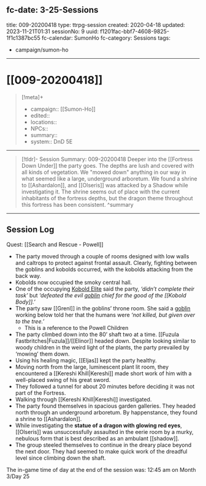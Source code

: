fc-date: 3-25-Sessions
---
title: 009-20200418
type: ttrpg-session
created: 2020-04-18
updated: 2023-11-21T01:31
sessionNo: 9
uuid: f1201fac-bbf7-4608-9825-1f1c1387bc55
fc-calendar: SumonHo
fc-category: Sessions
tags:
  - campaign/sumon-ho
---

# [[009-20200418]]

> [!meta]+
>
> - campaign:: [[Sumon-Ho]]
> - edited::
> - locations::
> - NPCs::
> - summary::
> - system:: DnD 5E

---

> [!tldr]- Session Summary: 009-20200418
>  Deeper into the [[Fortress Down Under]] the party goes. The depths are lush and covered with all kinds of vegetation. We "mowed down" anything in our way in what seemed like a large, underground arboretum. We found a shrine to [[Ashardalon]], and [[Olseris]] was attacked by a Shadow while investigating it. The shrine seems out of place with the current inhabitants of the fortress depths, but the dragon theme throughout this fortress has been consistent.
>  ^summary

---


## Session Log

Quest: [[Search and Rescue - Powell]]

- The party moved through a couple of rooms designed with low walls and caltrops to protect against frontal assault. Clearly, fighting between the goblins and kobolds occurred, with the kobolds attacking from the back way.
- Kobolds now occupied the smoky central hall.
- One of the occupying [Kobold Elite](https://ddb.ac/monsters/kobold-dragonshield) said the party, *‘didn’t complete their task’* but *‘defeated the evil [goblin](https://ddb.ac/monsters/goblin) chief for the good of the [[Kobold Body]].’*
- The party saw [[Grenl]] in the goblins’ throne room. She said a [goblin](https://ddb.ac/monsters/goblin) working below told her that the humans were *‘not killed, but given over to the tree.’*
    - This is a reference to the Powell Children
- The party climbed down into the 80’ shaft two at a time. [[Fuzula Fastbritches|Fuzula]]/[[Elinor]] headed down. Despite looking similar to woody children in the weird light of the plants, the party prevailed by ‘mowing’ them down.
- Using his healing magic, [[Eljas]] kept the party healthy.
- Moving north from the large, luminescent plant lit room, they encountered a [[Kereshi Khill|Kereshi]] made short work of him with a well-placed swing of his great sword.
- They followed a tunnel for about 20 minutes before deciding it was not part of the Fortress.
- Walking through [[Kereshi Khill|Kereshi]] investigated.
- The party found themselves in spacious garden galleries. They headed north through an underground arboretum. By happenstance, they found a shrine to [[Ashardalon]].
- While investigating the **statue of a dragon with glowing red eyes**, [[Olseris]] was unsuccessfully assaulted in the eerie room by a murky, nebulous form that is best described as an ambulant [[shadow]].  
- The group steeled themselves to continue in the dreary place beyond the next door. They had seemed to make quick work of the dreadful level since climbing down the shaft.

The in-game time of day at the end of the session was: 12:45 am on Month 3/Day 25
